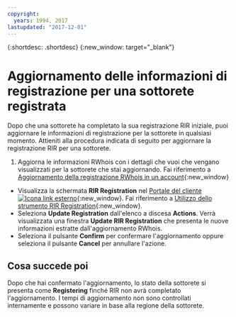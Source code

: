 ```yaml
---
copyright:
  years: 1994, 2017
lastupdated: "2017-12-01"
---
```


{:shortdesc: .shortdesc}
{:new_window: target="_blank"}

# Aggiornamento delle informazioni di registrazione per una sottorete registrata

Dopo che una sottorete ha completato la sua registrazione RIR iniziale, puoi aggiornare le informazioni di registrazione per la sottorete in qualsiasi momento. Attieniti alla procedura indicata di seguito per aggiornare la registrazione RIR per una sottorete.

1. Aggiorna le informazioni RWhois con i dettagli che vuoi che vengano visualizzati per la sottorete che stai aggiornando. Fai riferimento a [Aggiornamento della registrazione RWhois in un account](update-rwhois.html){:new_window}
* Visualizza la schermata **RIR Registration** nel [Portale del cliente ![Icona link esterno](../../icons/launch-glyph.svg "Icona link esterno")](https://control.softlayer.com/){:new_window}. Fai riferimento a [Utilizzo dello strumento RIR Registration](rir-screen.html){:new_window}.
* Seleziona **Update Registration** dall'elenco a discesa **Actions**. Verrà visualizzata una finestra **Update RIR Registration** che presenta le nuove informazioni estratte dall'aggiornamento RWhois.
* Seleziona il pulsante **Confirm** per confermare l'aggiornamento oppure seleziona il pulsante **Cancel** per annullare l'azione.

## Cosa succede poi

Dopo che hai confermato l'aggiornamento, lo stato della sottorete si presenta come **Registering** finché RIR non avrà completato l'aggiornamento. I tempi di aggiornamento non sono controllati internamente e possono variare in base alla regione della sottorete.
